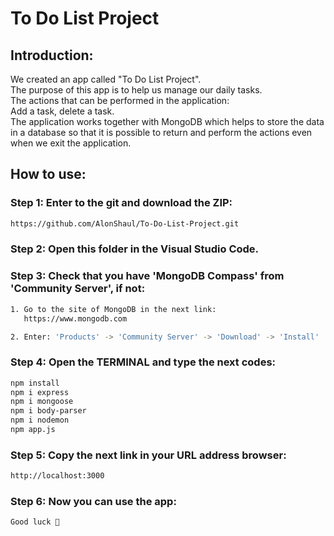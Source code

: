 # To Do List Project


## Introduction:
We created an app called "To Do List Project".<br>
The purpose of this app is to help us manage our daily tasks.<br>
The actions that can be performed in the application:<br>
Add a task, delete a task.<br>
The application works together with MongoDB which helps to store the data in a database so that it is possible to return and perform the actions even when we exit the application.


## How to use:
### Step 1: Enter to the git and download the ZIP:
```bash
https://github.com/AlonShaul/To-Do-List-Project.git
```


### Step 2: Open this folder in the Visual Studio Code.


### Step 3: Check that you have 'MongoDB Compass' from 'Community Server', if not:
```bash
1. Go to the site of MongoDB in the next link:
   https://www.mongodb.com

2. Enter: 'Products' -> 'Community Server' -> 'Download' -> 'Install'
```


### Step 4: Open the TERMINAL and type the next codes:
```bash
npm install
npm i express
npm i mongoose
npm i body-parser
npm i nodemon
npm app.js
```


### Step 5: Copy the next link in your URL address browser:
```bash
http://localhost:3000
```


### Step 6: Now you can use the app:
```bash
Good luck 🙂
```
